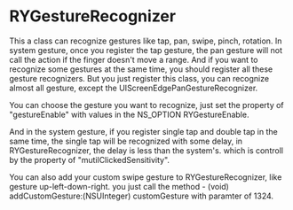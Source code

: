 # RYGestureRecognizer

This a class can recognize gestures like tap, pan, swipe, pinch, rotation. In system gesture, once you register the tap gesture, the pan gesture will not call the action if the finger doesn't move a range. And if you want to recognize some gestures at the same time, you should register all these gesture recognizers. But you just register this class, you can recognize almost all gesture, except the UIScreenEdgePanGestureRecognizer. 

You can choose the gesture you want to recognize, just set the property of "gestureEnable" with values in the NS_OPTION RYGestureEnable.

And in the system gesture, if you register single tap and double tap in the same time, the single tap will be recognized with some delay, in RYGestureRecognizer, the delay is less than the system's. which is controll by the property of "mutilClickedSensitivity".

You can also add your custom swipe gesture to RYGestureRecognizer, like gesture up-left-down-right. you just call the method - (void) addCustomGesture:(NSUInteger) customGesture with paramter of 1324.
